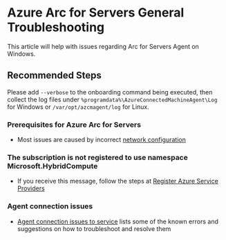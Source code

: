 <properties
  pagetitle="Azure Arc for Servers General Troubleshooting"
  service="microsoft.hybridcompute"
  resource="machines"
  ms.author="t-juwa"
  selfhelptype="Generic"
  supporttopicids="32689162"
  resourcetags=""
  productpesids="16872"
  cloudenvironments="public,fairfax,usnat,ussec,blackforest,mooncake"
  articleid="57ca1e41-f9db-450e-89b5-03b7b69b39c7"
  ownershipid="Compute_HybridResourceProvider" />
# Azure Arc for Servers General Troubleshooting

This article will help with issues regarding Arc for Servers Agent on Windows.

## **Recommended Steps**

Please add `--verbose` to the onboarding command being executed, then collect the log files under `%programdata%\AzureConnectedMachineAgent\Log` for Windows or `/var/opt/azcmagent/log` for Linux.

### **Prerequisites for Azure Arc for Servers**

* Most issues are caused by incorrect [network configuration](https://docs.microsoft.com/azure/azure-arc/servers/overview#networking-configuration)

### **The subscription is not registered to use namespace Microsoft.HybridCompute**

* If you receive this message, follow the steps at [Register Azure Service Providers](https://docs.microsoft.com/azure/azure-arc/servers/overview#register-azure-resource-providers)

### **Agent connection issues**

* [Agent connection issues to service](https://docs.microsoft.com/azure/azure-arc/servers/troubleshoot-agent-onboard#agent-connection-issues-to-service) lists some of the known errors and suggestions on how to troubleshoot and resolve them
